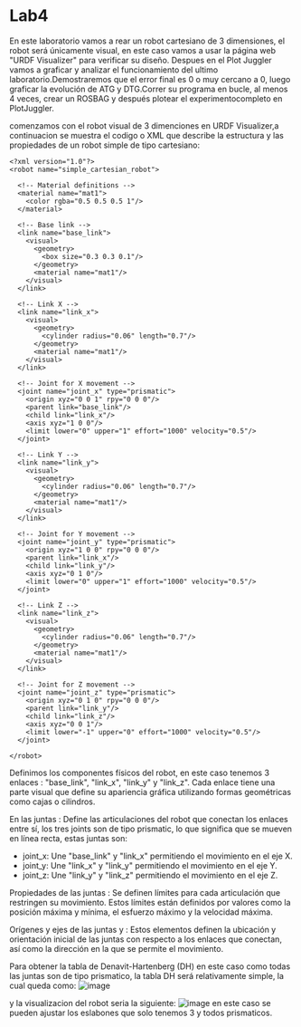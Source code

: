 # Lab4

En este laboratorio vamos a rear un robot cartesiano de 3 dimensiones, el robot será únicamente visual, en este caso vamos a usar la página web "URDF Visualizer" para verificar su diseño. Despues en el Plot Juggler vamos a graficar y analizar el funcionamiento del ultimo laboratorio.Demostraremos que el error final es 0 o muy cercano a 0, luego graficar la evolución de ATG y DTG.Correr su programa en bucle, al menos 4 veces, crear un ROSBAG y después plotear el experimentocompleto en PlotJuggler.

comenzamos con el robot visual de 3 dimenciones en URDF Visualizer,a continuacion se muestra el codigo o XML que describe la estructura y las propiedades de un robot simple de tipo cartesiano: 
```
<?xml version="1.0"?>
<robot name="simple_cartesian_robot">

  <!-- Material definitions -->
  <material name="mat1">
    <color rgba="0.5 0.5 0.5 1"/>
  </material>

  <!-- Base link -->
  <link name="base_link">
    <visual>
      <geometry>
        <box size="0.3 0.3 0.1"/>
      </geometry>
      <material name="mat1"/>
    </visual>
  </link>

  <!-- Link X -->
  <link name="link_x">
    <visual>
      <geometry>
        <cylinder radius="0.06" length="0.7"/>
      </geometry>
      <material name="mat1"/>
    </visual>
  </link>

  <!-- Joint for X movement -->
  <joint name="joint_x" type="prismatic">
    <origin xyz="0 0 1" rpy="0 0 0"/>
    <parent link="base_link"/>
    <child link="link_x"/>
    <axis xyz="1 0 0"/>
    <limit lower="0" upper="1" effort="1000" velocity="0.5"/>
  </joint>

  <!-- Link Y -->
  <link name="link_y">
    <visual>
      <geometry>
        <cylinder radius="0.06" length="0.7"/>
      </geometry>
      <material name="mat1"/>
    </visual>
  </link>

  <!-- Joint for Y movement -->
  <joint name="joint_y" type="prismatic">
    <origin xyz="1 0 0" rpy="0 0 0"/>
    <parent link="link_x"/>
    <child link="link_y"/>
    <axis xyz="0 1 0"/>
    <limit lower="0" upper="1" effort="1000" velocity="0.5"/>
  </joint>

  <!-- Link Z -->
  <link name="link_z">
    <visual>
      <geometry>
        <cylinder radius="0.06" length="0.7"/>
      </geometry>
      <material name="mat1"/>
    </visual>
  </link>

  <!-- Joint for Z movement -->
  <joint name="joint_z" type="prismatic">
    <origin xyz="0 1 0" rpy="0 0 0"/>
    <parent link="link_y"/>
    <child link="link_z"/>
    <axis xyz="0 0 1"/>
    <limit lower="-1" upper="0" effort="1000" velocity="0.5"/>
  </joint>

</robot>
```
Definimos los componentes físicos del robot, en este caso tenemos 3 enlaces : "base_link", "link_x", "link_y" y "link_z". Cada enlace tiene una parte visual que define su apariencia gráfica utilizando formas geométricas como cajas o cilindros.

En las juntas <joint>: Define las articulaciones del robot que conectan los enlaces entre sí, los tres joints son de tipo prismatic, lo que significa que se mueven en línea recta, estas juntas son:
* joint_x: Une "base_link" y "link_x" permitiendo el movimiento en el eje X.
* joint_y: Une "link_x" y "link_y" permitiendo el movimiento en el eje Y.
* joint_z: Une "link_y" y "link_z" permitiendo el movimiento en el eje Z.

Propiedades de las juntas <limit>: Se definen límites para cada articulación que restringen su movimiento. Estos límites están definidos por valores como la posición máxima y mínima, el esfuerzo máximo y la velocidad máxima.

Orígenes y ejes de las juntas <origin> y <axis>: Estos elementos definen la ubicación y orientación inicial de las juntas con respecto a los enlaces que conectan, así como la dirección en la que se permite el movimiento.

Para obtener la tabla de Denavit-Hartenberg (DH) en este caso como todas las juntas son de tipo prismatico, la tabla DH será relativamente simple, la cual queda como:
![image](https://github.com/andre261220/Lab4/assets/157633777/6a2aed1a-b4dc-446b-90b3-969e1795a65f)

y la visualizacion del robot seria la siguiente:
![image](https://github.com/andre261220/Lab4/assets/157633777/80e2b9ec-8bc7-4a4e-b59d-bd72e9637daa)
en este caso se pueden ajustar los eslabones que solo tenemos 3 y todos prismaticos.
